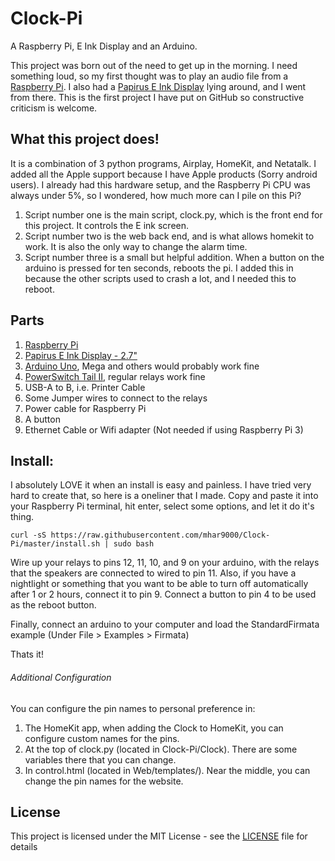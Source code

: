 # Clock-Pi
A Raspberry Pi, E Ink Display and an Arduino.

This project was born out of the need to get up in the morning. I need something loud, so my first thought was to play an audio file from a [Raspberry Pi](https://www.raspberrypi.org). I also had a [Papirus E Ink Display](https://www.pi-supply.com/product/papirus-epaper-eink-screen-hat-for-raspberry-pi/) lying around, and I went from there. This is the first project I have put on GitHub so constructive criticism is welcome.

## What this project does!
It is a combination of 3 python programs, Airplay, HomeKit, and Netatalk. I added all the Apple support because I have Apple products (Sorry android users). I already had this hardware setup, and the Raspberry Pi CPU was always under 5%, so I wondered, how much more can I pile on this Pi?
1. Script number one is the main script, clock.py, which is the front end for this project. It controls the E ink screen.
2. Script number two is the web back end, and is what allows homekit to work. It is also the only way to change the alarm time.
3. Script number three is a small but helpful addition. When a button on the arduino is pressed for ten seconds, reboots the pi. I added this in because the other scripts used to crash a lot, and I needed this to reboot.

## Parts
1. [Raspberry Pi](https://www.raspberrypi.org)
2. [Papirus E Ink Display - 2.7"](https://www.pi-supply.com/product/papirus-epaper-eink-screen-hat-for-raspberry-pi/)
3. [Arduino Uno](https://www.arduino.cc/en/Main/arduinoBoardUno), Mega and others would probably work fine
4. [PowerSwitch Tail II](http://www.powerswitchtail.com/Pages/default.aspx), regular relays work fine
5. USB-A to B, i.e. Printer Cable
6. Some Jumper wires to connect to the relays
7. Power cable for Raspberry Pi
8. A button
9. Ethernet Cable or Wifi  adapter (Not needed if using Raspberry Pi 3)

## Install:
I absolutely LOVE it when an install is easy and painless. I have tried very hard to create that, so here is a oneliner that I made. Copy and paste it into your Raspberry Pi terminal, hit enter, select some options, and let it do it's thing.

```Shell
curl -sS https://raw.githubusercontent.com/mhar9000/Clock-Pi/master/install.sh | sudo bash
```

Wire up your relays to pins 12, 11, 10, and 9 on your arduino, with the relays that the speakers are connected to wired to pin 11. Also, if you have a nightlight or something that you want to be able to turn off automatically after 1 or 2 hours, connect it to pin 9. Connect a button to pin 4 to be used as the reboot button.

Finally, connect an arduino to your computer and load the StandardFirmata example (Under File > Examples > Firmata)

Thats it!

###### Additional Configuration
You can configure the pin names to personal preference in:
1. The HomeKit app, when adding the Clock to HomeKit, you can configure custom names for the pins.
2. At the top of clock.py (located in Clock-Pi/Clock). There are some variables there that you can change.
3. In control.html (located in Web/templates/). Near the middle, you can change the pin names for the website.


## License

This project is licensed under the MIT License - see the [LICENSE](LICENSE) file for details
